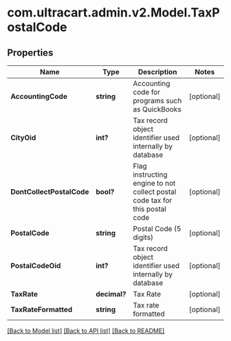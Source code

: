 # com.ultracart.admin.v2.Model.TaxPostalCode
## Properties

Name | Type | Description | Notes
------------ | ------------- | ------------- | -------------
**AccountingCode** | **string** | Accounting code for programs such as QuickBooks | [optional] 
**CityOid** | **int?** | Tax record object identifier used internally by database | [optional] 
**DontCollectPostalCode** | **bool?** | Flag instructing engine to not collect postal code tax for this postal code | [optional] 
**PostalCode** | **string** | Postal Code (5 digits) | [optional] 
**PostalCodeOid** | **int?** | Tax record object identifier used internally by database | [optional] 
**TaxRate** | **decimal?** | Tax Rate | [optional] 
**TaxRateFormatted** | **string** | Tax rate formatted | [optional] 


[[Back to Model list]](../README.md#documentation-for-models) [[Back to API list]](../README.md#documentation-for-api-endpoints) [[Back to README]](../README.md)

